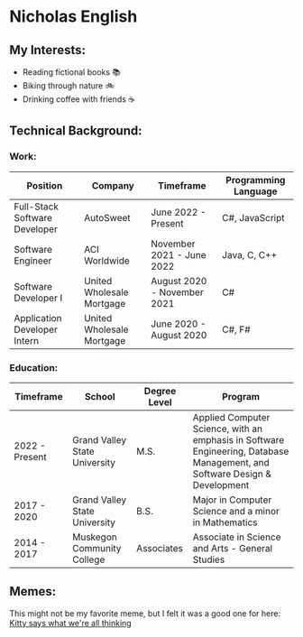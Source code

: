 # Nicholas English
## My Interests:
- Reading fictional books 📚
- Biking through nature 🚲
- Drinking coffee with friends ☕

## Technical Background:
### Work:
| Position | Company | Timeframe | Programming Language | 
| - | - | - | - |
| Full-Stack Software Developer | AutoSweet | June 2022 - Present | C#, JavaScript |
| Software Engineer | ACI Worldwide | November 2021 - June 2022 | Java, C, C++ |
| Software Developer I | United Wholesale Mortgage | August 2020 - November 2021 | C# |
| Application Developer Intern | United Wholesale Mortgage | June 2020 - August 2020 | C#, F# |

### Education:
| Timeframe | School | Degree Level | Program | 
| - | - | - | - |
| 2022 - Present | Grand Valley State University| M.S. | Applied Computer Science, with an emphasis in Software Engineering, Database Management, and Software Design & Development |
| 2017 - 2020 | Grand Valley State University| B.S. | Major in Computer Science and a minor in Mathematics |
| 2014 - 2017 | Muskegon Community College | Associates | Associate in Science and Arts - General Studies |

## Memes:
This might not be my favorite meme, but I felt it was a good one for here: [Kitty says what we're all thinking](https://www.memecreator.org/static/images/memes/5225847.jpg)